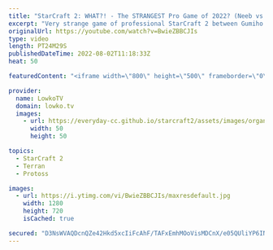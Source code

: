 ```yaml
---
title: "StarCraft 2: WHAT?! - The STRANGEST Pro Game of 2022? (Neeb vs Gumiho)"
excerpt: "Very strange game of professional StarCraft 2 between Gumiho (Terran) and Neeb (Protoss). One of the lowest highest level games that I've casted this year. Gumiho decides to open up with a triple Battlecruiser build order.  Support my work on Patreon: https://www.patreon.com/lowkotv Become a YouTube"
originalUrl: https://youtube.com/watch?v=BwieZBBCJIs
type: video
length: PT24M29S
publishedDateTime: 2022-08-02T11:18:33Z
heat: 50

featuredContent: "<iframe width=\"800\" height=\"500\" frameborder=\"0\" src=\"https://www.youtube.com/embed/BwieZBBCJIs\" allow=\"accelerometer; autoplay; encrypted-media; gyroscope; picture-in-picture\" allowfullscreen></iframe>"

provider:
  name: LowkoTV
  domain: lowko.tv
  images:
    - url: https://everyday-cc.github.io/starcraft2/assets/images/organizations/lowko.tv-50x50.jpg
      width: 50
      height: 50

topics:
  - StarCraft 2
  - Terran
  - Protoss

images:
  - url: https://i.ytimg.com/vi/BwieZBBCJIs/maxresdefault.jpg
    width: 1280
    height: 720
    isCached: true

secured: "D3NsWVAQDcnQZe42Hkd5xcIiFcAhF/TAFxEmhMOoVisMDCnX/e05QUliYP6INLZZH07CiivnwF9+Pc90dXeM7dL9jpi55W0Sc9EjTT3RZtW7oJUO6BlaOLAExQBpr8vlm/cFgsZCAK+/6Uym762ZUQSn5RPqLBIiTGWCcN6tA6rNA+oxMI3ib6srqsF9wIlTCi5m/Cl2eFE4KWPXkbFwoFOwsWbuSppfs9RQsJG7Onxvq1iN9NxK8vKX8y9osvuvZZMRyvF1W3daaz6bwsbMwFnTTqrT4w8DzelHTeBNthg1cF6i+hlzemRLDpmstqSHSaOCL5fTeELCNVw+8yS6JVOlh/KgSghHkjM2iE+aT+3QlkmDfZdXFZyk3lr5fBVMEBOgSFqASW+g3b3KMXkzBRTjN3iTueyGPeWS0ThW/Y/OYGacPcoetr6h+k7QHYhb;RuZe0ycUXrQdnmbCamQAZw=="
---
```


